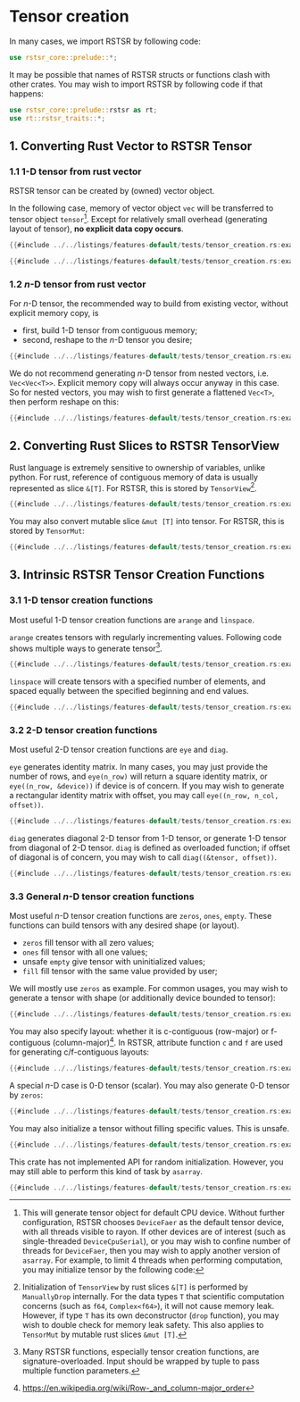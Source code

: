 # Tensor creation

In many cases, we import RSTSR by following code:
```rust
use rstsr_core::prelude::*;
```

It may be possible that names of RSTSR structs or functions clash with other crates.
You may wish to import RSTSR by following code if that happens:
```rust
use rstsr_core::prelude::rstsr as rt;
use rt::rstsr_traits::*;
```

## 1. Converting Rust Vector to RSTSR Tensor

### 1.1 1-D tensor from rust vector

RSTSR tensor can be created by (owned) vector object.

In the following case, memory of vector object `vec` will be transferred to tensor object `tensor`[^1].
Except for relatively small overhead (generating layout of tensor), **no explicit data copy occurs**.

```rust
{{#include ../../listings/features-default/tests/tensor_creation.rs:example_01}}
```

[^1]: This will generate tensor object for default CPU device.
Without further configuration, RSTSR chooses `DeviceFaer` as the default tensor device, with all threads visible to rayon.
If other devices are of interest (such as single-threaded `DeviceCpuSerial`), or you may wish to confine number of threads for `DeviceFaer`, then you may wish to apply another version of `asarray`.
For example, to limit 4 threads when performing computation, you may initialize tensor by the following code:

```rust
{{#include ../../listings/features-default/tests/tensor_creation.rs:example_02}}
```

### 1.2 $n$-D tensor from rust vector

For $n$-D tensor, the recommended way to build from existing vector, without explicit memory copy, is
- first, build 1-D tensor from contiguous memory;
- second, reshape to the $n$-D tensor you desire;

```rust
{{#include ../../listings/features-default/tests/tensor_creation.rs:example_03}}
```

We do not recommend generating $n$-D tensor from nested vectors, i.e. `Vec<Vec<T>>`.
Explicit memory copy will always occur anyway in this case.
So for nested vectors, you may wish to first generate a flattened `Vec<T>`, then perform reshape on this:
```rust
{{#include ../../listings/features-default/tests/tensor_creation.rs:example_04}}
```

## 2. Converting Rust Slices to RSTSR TensorView

Rust language is extremely sensitive to ownership of variables, unlike python.
For rust, reference of contiguous memory of data is usually represented as slice `&[T]`.
For RSTSR, this is stored by `TensorView`[^2].

```rust
{{#include ../../listings/features-default/tests/tensor_creation.rs:example_05}}
```

You may also convert mutable slice `&mut [T]` into tensor. For RSTSR, this is stored by `TensorMut`:

```rust
{{#include ../../listings/features-default/tests/tensor_creation.rs:example_06}}
```

[^2]: Initialization of `TensorView` by rust slices `&[T]` is performed by `ManuallyDrop` internally.
For the data types `T` that scientific computation concerns (such as `f64`, `Complex<f64>`), it will not cause memory leak.
However, if type `T` has its own deconstructor (`drop` function), you may wish to double check for memory leak safety.
This also applies to `TensorMut` by mutable rust slices `&mut [T]`.

## 3. Intrinsic RSTSR Tensor Creation Functions

### 3.1 1-D tensor creation functions

Most useful 1-D tensor creation functions are `arange` and `linspace`.

`arange` creates tensors with regularly incrementing values.
Following code shows multiple ways to generate tensor[^3].

```rust
{{#include ../../listings/features-default/tests/tensor_creation.rs:example_arange}}
```

[^3]: Many RSTSR functions, especially tensor creation functions, are signature-overloaded.
Input should be wrapped by tuple to pass multiple function parameters.

`linspace` will create tensors with a specified number of elements, and spaced equally between the specified beginning and end values.

```rust
{{#include ../../listings/features-default/tests/tensor_creation.rs:example_linspace}}
```

### 3.2 2-D tensor creation functions

Most useful 2-D tensor creation functions are `eye` and `diag`.

`eye` generates identity matrix.
In many cases, you may just provide the number of rows, and `eye(n_row)` will return a square identity matrix, or `eye((n_row, &device))` if device is of concern.
If you may wish to generate a rectangular identity matrix with offset, you may call `eye((n_row, n_col, offset))`.

```rust
{{#include ../../listings/features-default/tests/tensor_creation.rs:example_eye}}
```

`diag` generates diagonal 2-D tensor from 1-D tensor, or generate 1-D tensor from diagonal of 2-D tensor.
`diag` is defined as overloaded function; if offset of diagonal is of concern, you may wish to call `diag((&tensor, offset))`.

```rust
{{#include ../../listings/features-default/tests/tensor_creation.rs:example_diag}}
```

### 3.3 General $n$-D tensor creation functions

Most useful $n$-D tensor creation functions are `zeros`, `ones`, `empty`.
These functions can build tensors with any desired shape (or layout).

- `zeros` fill tensor with all zero values;
- `ones` fill tensor with all one values;
- unsafe `empty` give tensor with uninitialized values;
- `fill` fill tensor with the same value provided by user;

We will mostly use `zeros` as example.
For common usages, you may wish to generate a tensor with shape (or additionally device bounded to tensor):

```rust
{{#include ../../listings/features-default/tests/tensor_creation.rs:example_zeros_01}}
```

You may also specify layout: whether it is c-contiguous (row-major) or f-contiguous (column-major)[^4].
In RSTSR, attribute function `c` and `f` are used for generating c/f-contiguous layouts:

```rust
{{#include ../../listings/features-default/tests/tensor_creation.rs:example_zeros_02}}
```

[^4]: <https://en.wikipedia.org/wiki/Row-_and_column-major_order>

A special $n$-D case is 0-D tensor (scalar). You may also generate 0-D tensor by `zeros`:

```rust
{{#include ../../listings/features-default/tests/tensor_creation.rs:example_zeros_03}}
```

You may also initialize a tensor without filling specific values. This is unsafe.

```rust
{{#include ../../listings/features-default/tests/tensor_creation.rs:example_empty}}
```

This crate has not implemented API for random initialization.
However, you may still able to perform this kind of task by `asarray`.

```rust
{{#include ../../listings/features-default/tests/tensor_creation.rs:example_random}}
```


